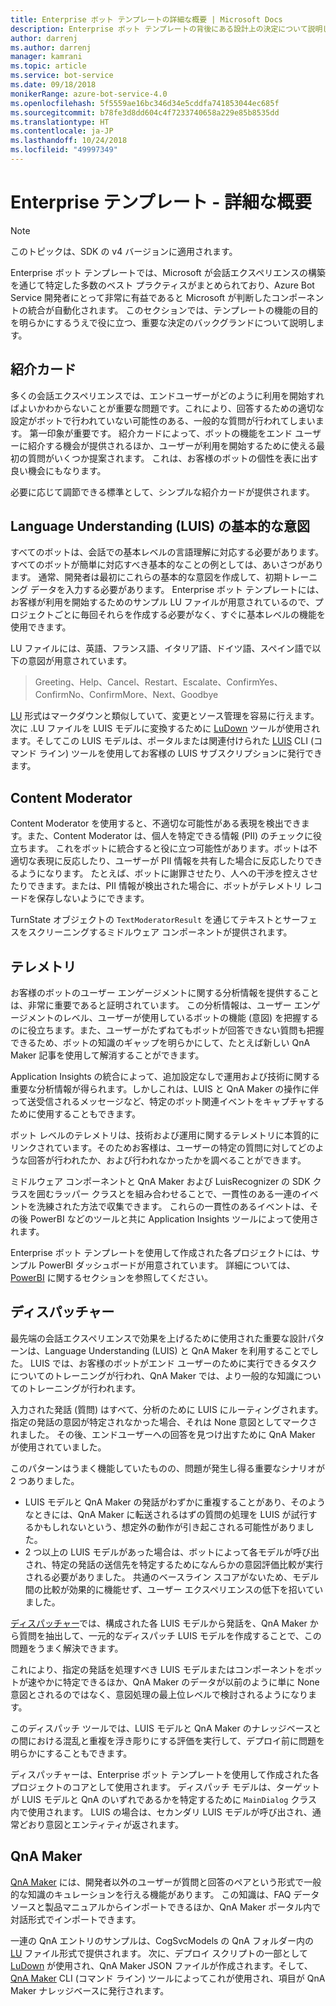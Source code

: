 ```yaml
---
title: Enterprise ボット テンプレートの詳細な概要 | Microsoft Docs
description: Enterprise ボット テンプレートの背後にある設計上の決定について説明します
author: darrenj
ms.author: darrenj
manager: kamrani
ms.topic: article
ms.service: bot-service
ms.date: 09/18/2018
monikerRange: azure-bot-service-4.0
ms.openlocfilehash: 5f5559ae16bc346d34e5cddfa741853044ec685f
ms.sourcegitcommit: b78fe3d8dd604c4f7233740658a229e85b8535dd
ms.translationtype: HT
ms.contentlocale: ja-JP
ms.lasthandoff: 10/24/2018
ms.locfileid: "49997349"
---
```

# <a name="enterprise-template---detailed-overview"></a>Enterprise テンプレート - 詳細な概要

> [!NOTE]
> このトピックは、SDK の v4 バージョンに適用されます。 

Enterprise ボット テンプレートでは、Microsoft が会話エクスペリエンスの構築を通じて特定した多数のベスト プラクティスがまとめられており、Azure Bot Service 開発者にとって非常に有益であると Microsoft が判断したコンポーネントの統合が自動化されます。 このセクションでは、テンプレートの機能の目的を明らかにするうえで役に立つ、重要な決定のバックグランドについて説明します。

## <a name="introduction-card"></a>紹介カード

多くの会話エクスペリエンスでは、エンドユーザーがどのように利用を開始すればよいかわからないことが重要な問題です。これにより、回答するための適切な設定がボットで行われていない可能性のある、一般的な質問が行われてしまいます。 第一印象が重要です。 紹介カードによって、ボットの機能をエンド ユーザーに紹介する機会が提供されるほか、ユーザーが利用を開始するために使える最初の質問がいくつか提案されます。 これは、お客様のボットの個性を表に出す良い機会にもなります。

必要に応じて調節できる標準として、シンプルな紹介カードが提供されます。

## <a name="basic-language-understanding-luis-intents"></a>Language Understanding (LUIS) の基本的な意図

すべてのボットは、会話での基本レベルの言語理解に対応する必要があります。 すべてのボットが簡単に対応すべき基本的なことの例としては、あいさつがあります。 通常、開発者は最初にこれらの基本的な意図を作成して、初期トレーニング データを入力する必要があります。 Enterprise ボット テンプレートには、お客様が利用を開始するためのサンプル LU ファイルが用意されているので、プロジェクトごとに毎回それらを作成する必要がなく、すぐに基本レベルの機能を使用できます。

LU ファイルには、英語、フランス語、イタリア語、ドイツ語、スペイン語で以下の意図が用意されています。

> Greeting、Help、Cancel、Restart、Escalate、ConfirmYes、ConfirmNo、ConfirmMore、Next、Goodbye

[LU](https://github.com/Microsoft/botbuilder-tools/blob/master/packages/Ludown/docs/lu-file-format.md) 形式はマークダウンと類似していて、変更とソース管理を容易に行えます。 次に .LU ファイルを LUIS モデルに変換するために [LuDown](https://github.com/Microsoft/botbuilder-tools/tree/master/packages/Ludown) ツールが使用されます。そしてこの LUIS モデルは、ポータルまたは関連付けられた [LUIS](https://github.com/Microsoft/botbuilder-tools/tree/master/packages/LUIS) CLI (コマンド ライン) ツールを使用してお客様の LUIS サブスクリプションに発行できます。

## <a name="content-moderator"></a>Content Moderator

Content Moderator を使用すると、不適切な可能性がある表現を検出できます。また、Content Moderator は、個人を特定できる情報 (PII) のチェックに役立ちます。 これをボットに統合すると役に立つ可能性があります。ボットは不適切な表現に反応したり、ユーザーが PII 情報を共有した場合に反応したりできるようになります。 たとえば、ボットに謝罪させたり、人への干渉を控えさせたりできます。または、PII 情報が検出された場合に、ボットがテレメトリ レコードを保存しないようにできます。

TurnState オブジェクトの ```TextModeratorResult``` を通じてテキストとサーフェスをスクリーニングするミドルウェア コンポーネントが提供されます。

## <a name="telemetry"></a>テレメトリ

お客様のボットのユーザー エンゲージメントに関する分析情報を提供することは、非常に重要であると証明されています。 この分析情報は、ユーザー エンゲージメントのレベル、ユーザーが使用しているボットの機能 (意図) を把握するのに役立ちます。また、ユーザーがたずねてもボットが回答できない質問も把握できるため、ボットの知識のギャップを明らかにして、たとえば新しい QnA Maker 記事を使用して解消することができます。

Application Insights の統合によって、追加設定なしで運用および技術に関する重要な分析情報が得られます。しかしこれは、LUIS と QnA Maker の操作に伴って送受信されるメッセージなど、特定のボット関連イベントをキャプチャするために使用することもできます。

ボット レベルのテレメトリは、技術および運用に関するテレメトリに本質的にリンクされています。そのためお客様は、ユーザーの特定の質問に対してどのような回答が行われたか、および行われなかったかを調べることができます。

ミドルウェア コンポーネントと QnA Maker および LuisRecognizer の SDK クラスを囲むラッパー クラスとを組み合わせることで、一貫性のある一連のイベントを洗練された方法で収集できます。 これらの一貫性のあるイベントは、その後 PowerBI などのツールと共に Application Insights ツールによって使用されます。

Enterprise ボット テンプレートを使用して作成された各プロジェクトには、サンプル PowerBI ダッシュボードが用意されています。 詳細については、[PowerBI](bot-builder-enterprise-template-powerbi.md) に関するセクションを参照してください。

## <a name="dispatcher"></a>ディスパッチャー

最先端の会話エクスペリエンスで効果を上げるために使用された重要な設計パターンは、Language Understanding (LUIS) と QnA Maker を利用することでした。 LUIS では、お客様のボットがエンド ユーザーのために実行できるタスクについてのトレーニングが行われ、QnA Maker では、より一般的な知識についてのトレーニングが行われます。

入力された発話 (質問) はすべて、分析のために LUIS にルーティングされます。 指定の発話の意図が特定されなかった場合、それは None 意図としてマークされました。 その後、エンドユーザーへの回答を見つけ出すために QnA Maker が使用されていました。

このパターンはうまく機能していたものの、問題が発生し得る重要なシナリオが 2 つありました。

- LUIS モデルと QnA Maker の発話がわずかに重複することがあり、そのようなときには、QnA Maker に転送されるはずの質問の処理を LUIS が試行するかもしれないという、想定外の動作が引き起こされる可能性がありました。
- 2 つ以上の LUIS モデルがあった場合は、ボットによって各モデルが呼び出され、特定の発話の送信先を特定するためになんらかの意図評価比較が実行される必要がありました。 共通のベースライン スコアがないため、モデル間の比較が効果的に機能せず、ユーザー エクスペリエンスの低下を招いていました。

[ディスパッチャー](https://docs.microsoft.com/en-us/azure/bot-service/bot-builder-tutorial-dispatch?view=azure-bot-service-4.0&tabs=csaddref%2Ccsbotconfig)では、構成された各 LUIS モデルから発話を、QnA Maker から質問を抽出して、一元的なディスパッチ LUIS モデルを作成することで、この問題をうまく解決できます。

これにより、指定の発話を処理すべき LUIS モデルまたはコンポーネントをボットが速やかに特定できるほか、QnA Maker のデータが以前のように単に None 意図とされるのではなく、意図処理の最上位レベルで検討されるようになります。

このディスパッチ ツールでは、LUIS モデルと QnA Maker のナレッジベースとの間における混乱と重複を浮き彫りにする評価を実行して、デプロイ前に問題を明らかにすることもできます。

ディスパッチャーは、Enterprise ボット テンプレートを使用して作成された各プロジェクトのコアとして使用されます。 ディスパッチ モデルは、ターゲットが LUIS モデルと QnA のいずれであるかを特定するために `MainDialog` クラス内で使用されます。 LUIS の場合は、セカンダリ LUIS モデルが呼び出され、通常どおり意図とエンティティが返されます。

## <a name="qnamaker"></a>QnA Maker

[QnA Maker](https://www.qnamaker.ai/) には、開発者以外のユーザーが質問と回答のペアという形式で一般的な知識のキュレーションを行える機能があります。 この知識は、FAQ データ ソースと製品マニュアルからインポートできるほか、QnA Maker ポータル内で対話形式でインポートできます。

一連の QnA エントリのサンプルは、CogSvcModels の QnA フォルダー内の [LU](https://github.com/Microsoft/botbuilder-tools/blob/master/packages/Ludown/docs/lu-file-format.md) ファイル形式で提供されます。 次に、デプロイ スクリプトの一部として [LuDown](https://github.com/Microsoft/botbuilder-tools/tree/master/packages/Ludown) が使用され、QnA Maker JSON ファイルが作成されます。そして、[QnA Maker](https://github.com/Microsoft/botbuilder-tools/tree/master/packages/QnAMaker) CLI (コマンド ライン) ツールによってこれが使用され、項目が QnA Maker ナレッジベースに発行されます。
